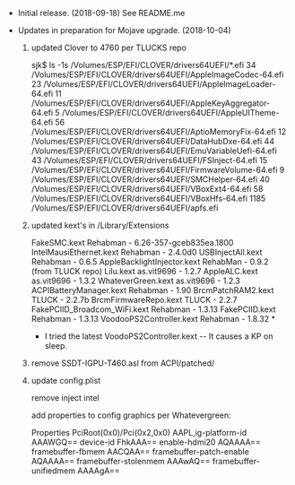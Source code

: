 * Initial release. (2018-09-18)
   See README.me


* Updates in preparation for Mojave upgrade. (2018-10-04)

   1. updated Clover to 4760 per TLUCKS repo

      sjk$ ls -1s /Volumes/ESP/EFI/CLOVER/drivers64UEFI/*.efi
        34 /Volumes/ESP/EFI/CLOVER/drivers64UEFI/AppleImageCodec-64.efi
        23 /Volumes/ESP/EFI/CLOVER/drivers64UEFI/AppleImageLoader-64.efi
        11 /Volumes/ESP/EFI/CLOVER/drivers64UEFI/AppleKeyAggregator-64.efi
         5 /Volumes/ESP/EFI/CLOVER/drivers64UEFI/AppleUITheme-64.efi
        56 /Volumes/ESP/EFI/CLOVER/drivers64UEFI/AptioMemoryFix-64.efi
        12 /Volumes/ESP/EFI/CLOVER/drivers64UEFI/DataHubDxe-64.efi
        44 /Volumes/ESP/EFI/CLOVER/drivers64UEFI/EmuVariableUefi-64.efi
        43 /Volumes/ESP/EFI/CLOVER/drivers64UEFI/FSInject-64.efi
        15 /Volumes/ESP/EFI/CLOVER/drivers64UEFI/FirmwareVolume-64.efi
         9 /Volumes/ESP/EFI/CLOVER/drivers64UEFI/SMCHelper-64.efi
        40 /Volumes/ESP/EFI/CLOVER/drivers64UEFI/VBoxExt4-64.efi
        58 /Volumes/ESP/EFI/CLOVER/drivers64UEFI/VBoxHfs-64.efi
      1185 /Volumes/ESP/EFI/CLOVER/drivers64UEFI/apfs.efi

   2. updated kext's in /Library/Extensions

      FakeSMC.kext                            Rehabman   - 6.26-357-gceb835ea.1800
      IntelMausiEthernet.kext                 Rehabman   - 2.4.0d0
      USBInjectAll.kext                       Rehabman   - 0.6.5
      AppleBacklightInjector.kext             RehabMan   - 0.9.2 (from TLUCK repo)
      Lilu.kext                               as.vit9696 - 1.2.7
      AppleALC.kext                           as.vit9696 - 1.3.2
      WhateverGreen.kext                      as.vit9696 - 1.2.3
      ACPIBatteryManager.kext                 Rehabman   - 1.90
      BrcmPatchRAM2.kext                      TLUCK      - 2.2.7b
      BrcmFirmwareRepo.kext                   TLUCK      - 2.2.7
      FakePCIID_Broadcom_WiFi.kext            Rehabman   - 1.3.13
      FakePCIID.kext                          Rehabman   - 1.3.13
      VoodooPS2Controller.kext                Rehabman   - 1.8.32 *

      * I tried the latest VoodoPS2Controller.kext -- It causes a KP on sleep. 


   3. remove SSDT-IGPU-T460.asl from ACPI/patched/


   4. update config.plist

      remove inject intel

      add properties to config graphics per Whatevergreen:

         <key>Properties</key>
         <dict>
            <key>PciRoot(0x0)/Pci(0x2,0x0)</key>
            <dict>
               <key>AAPL,ig-platform-id</key>
               <data>
                  AAAWGQ==
               </data>
               <key>device-id</key>
               <data>
                  FhkAAA==
               </data>
               <key>enable-hdmi20</key>
               <data>
                  AQAAAA==
               </data>
               <key>framebuffer-fbmem</key>
               <data>
                  AACQAA==
               </data>
               <key>framebuffer-patch-enable</key>
               <data>
                  AQAAAA==
               </data>
               <key>framebuffer-stolenmem</key>
               <data>
                  AAAwAQ==
               </data>
               <key>framebuffer-unifiedmem</key>
               <data>
                  AAAAgA==
               </data>
            </dict>
         </dict>
